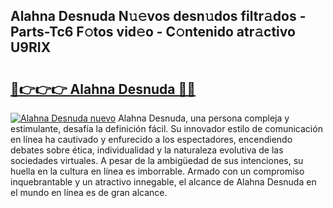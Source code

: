 ## Alahna Desnuda N𝚞𝚎vos desn𝚞dos filtr𝚊dos - Parts-Tc6 F𝚘tos vid𝚎o - C𝚘ntenido atr𝚊ctivo U9RIX

# <h2><a href="http://mb92v4.tromn.icu/?c=Alahna+Desnuda">🔗👉👉👉 Alahna Desnuda 🔗🔗</a></h2>

[![Alahna Desnuda nuevo](https://i.imgur.com/pEAQMta.gif)](http://mb92v4.tromn.icu/?c=Alahna+Desnuda)
Alahna Desnuda, una persona compleja y estimulante, desafía la definición fácil. Su innovador estilo de comunicación en línea ha cautivado y enfurecido a los espectadores, encendiendo debates sobre ética, individualidad y la naturaleza evolutiva de las sociedades virtuales. A pesar de la ambigüedad de sus intenciones, su huella en la cultura en línea es imborrable. Armado con un compromiso inquebrantable y un atractivo innegable, el alcance de Alahna Desnuda en el mundo en línea es de gran alcance.
